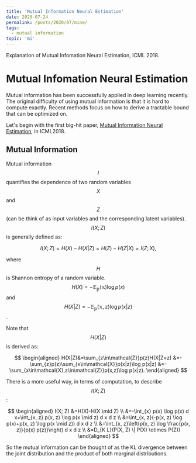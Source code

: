 ```yaml
---
title: 'Mutual Information Neural Estimation'
date: 2020-07-24
permalink: /posts/2020/07/mine/
tags:
  - mutual information
topic: 'mi'
---
```


Explanation of Mutual Infomation Neural Estimation, ICML 2018.

# Mutual Infomation Neural Estimation

Mutual information has been successfully applied in deep learning recently. The original difficulty of using mutual information is that it is hard to compute exactly. Recent methods focus on how to derive a tractable bound that can be optimized on.

Let's begin with the first big-hit paper, [Mutual Information Neural Estimation](https://arxiv.org/abs/1801.04062), in ICML2018.

## Mutual Information

Mutual information $$I$$ quantifies the dependence of two random variables $$X$$ and $$Z$$ (can be think of as input variables and the corresponding latent variables). $$I(X;Z)$$ is generally defined as:

$$
I(X;Z)=H(X)-H(X|Z)=H(Z)-H(Z|X)=I(Z;X),
$$

where $$H$$ is Shannon entropy of a random variable. $$H(X)=-\mathbb{E_p(x)}\log p(x)$$ and $$H(X|Z)=-\mathbb{E_p(x,z)}\log p(x|z)$$.

Note that $$H(X|Z)$$ is derived as:

$$
\begin{aligned}
H(X|Z)&=\sum_{z\in\mathcal{Z}}p(z)H(X|Z=z)
&=-\sum_{z}p(z)\sum_{x\in\mathcal{X}}p(x|z)\log p(x|z)
&=-\sum_{x\in\mathcal{X},z\in\mathcal{Z}}p(x,z)\log p(x|z).
\end{aligned}
$$

There is a more useful way, in terms of computation, to describe $$I(X;Z)$$:

$$
\begin{aligned}
I(X; Z) &=H(X)-H(X \mid Z) \\
&=-\int_{x} p(x) \log p(x) d x+\int_{x, z} p(x, z) \log p(x \mid z) d x d z \\
&=\int_{x, z}(-p(x, z) \log p(x)+p(x, z) \log p(x \mid z)) d x d z \\
&=\int_{x, z}\left(p(x, z) \log \frac{p(x, z)}{p(x) p(z)}\right) d x d z \\
&=D_{K L}(P(X, Z) \| P(X) \otimes P(Z))
\end{aligned}
$$

So the mutual information can be thought of as the KL divergence between the joint distribution and the product of both marginal distributions.
